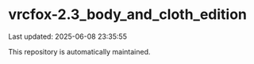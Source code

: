# vrcfox-2.3_body_and_cloth_edition

Last updated: 2025-06-08 23:35:55

This repository is automatically maintained.
